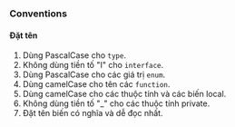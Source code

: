 ### Conventions

#### Đặt tên
1. Dùng PascalCase cho `type`.
2. Không dùng tiền tố "I" cho `interface`. 
3. Dùng PascalCase cho các giá trị `enum`.
4. Dùng camelCase cho tên các `function`.
5. Dùng camelCase cho các thuộc tính và các biến local.
6. Không dùng tiền tố "_" cho các thuộc tính private. 
7. Đặt tên biến có nghĩa và dễ đọc nhất.

